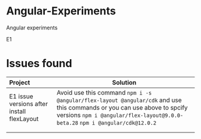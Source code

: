 # Angular-Experiments
Angular experiments 

E1

# Issues found
| Project | Solution      |
| :--------------- | ---------------- |
|E1 issue versions after install flexLayout|Avoid use this command   ```npm i -s @angular/flex-layout @angular/cdk``` and use this commands or you can use above to spcify versions ```npm i @angular/flex-layout@9.0.0-beta.28```  ```npm i @angular/cdk@12.0.2```|
|||
|  ||
